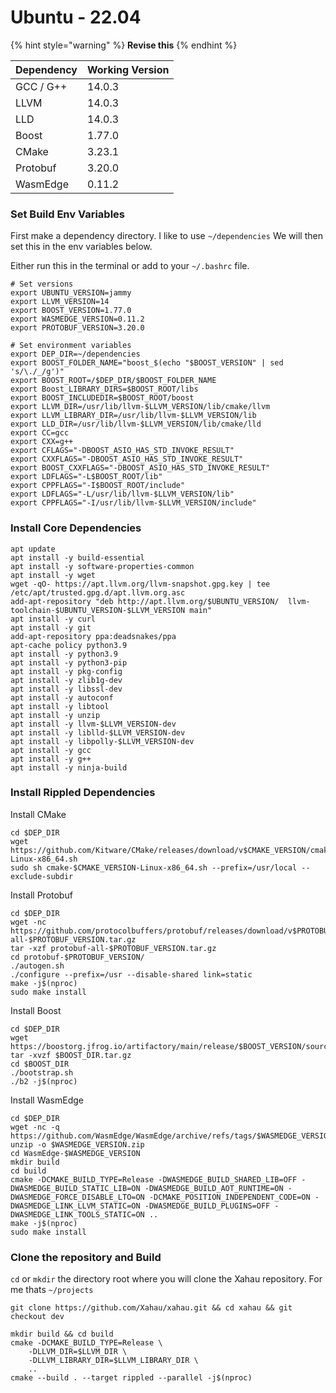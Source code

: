 # Ubuntu - 22.04

{% hint style="warning" %}
**Revise this**
{% endhint %}

| Dependency | Working Version |
| ---------- | --------------- |
| GCC / G++  | 14.0.3          |
| LLVM       | 14.0.3          |
| LLD        | 14.0.3          |
| Boost      | 1.77.0          |
| CMake      | 3.23.1          |
| Protobuf   | 3.20.0          |
| WasmEdge   | 0.11.2          |

### Set Build Env Variables

First make a dependency directory. I like to use `~/dependencies` We will then set this in the env variables below.

Either run this in the terminal or add to your `~/.bashrc` file.

```
# Set versions
export UBUNTU_VERSION=jammy
export LLVM_VERSION=14
export BOOST_VERSION=1.77.0
export WASMEDGE_VERSION=0.11.2
export PROTOBUF_VERSION=3.20.0

# Set environment variables
export DEP_DIR=~/dependencies
export BOOST_FOLDER_NAME="boost_$(echo "$BOOST_VERSION" | sed 's/\./_/g')"
export BOOST_ROOT=/$DEP_DIR/$BOOST_FOLDER_NAME
export Boost_LIBRARY_DIRS=$BOOST_ROOT/libs
export BOOST_INCLUDEDIR=$BOOST_ROOT/boost
export LLVM_DIR=/usr/lib/llvm-$LLVM_VERSION/lib/cmake/llvm
export LLVM_LIBRARY_DIR=/usr/lib/llvm-$LLVM_VERSION/lib
export LLD_DIR=/usr/lib/llvm-$LLVM_VERSION/lib/cmake/lld
export CC=gcc
export CXX=g++
export CFLAGS="-DBOOST_ASIO_HAS_STD_INVOKE_RESULT"
export CXXFLAGS="-DBOOST_ASIO_HAS_STD_INVOKE_RESULT"
export BOOST_CXXFLAGS="-DBOOST_ASIO_HAS_STD_INVOKE_RESULT"
export LDFLAGS="-L$BOOST_ROOT/lib"
export CPPFLAGS="-I$BOOST_ROOT/include"
export LDFLAGS="-L/usr/lib/llvm-$LLVM_VERSION/lib"
export CPPFLAGS="-I/usr/lib/llvm-$LLVM_VERSION/include"
```

### Install Core Dependencies

```
apt update
apt install -y build-essential
apt install -y software-properties-common
apt install -y wget
wget -qO- https://apt.llvm.org/llvm-snapshot.gpg.key | tee /etc/apt/trusted.gpg.d/apt.llvm.org.asc
add-apt-repository "deb http://apt.llvm.org/$UBUNTU_VERSION/  llvm-toolchain-$UBUNTU_VERSION-$LLVM_VERSION main"
apt install -y curl
apt install -y git
add-apt-repository ppa:deadsnakes/ppa
apt-cache policy python3.9
apt install -y python3.9
apt install -y python3-pip
apt install -y pkg-config
apt install -y zlib1g-dev
apt install -y libssl-dev
apt install -y autoconf
apt install -y libtool
apt install -y unzip
apt install -y llvm-$LLVM_VERSION-dev
apt install -y liblld-$LLVM_VERSION-dev
apt install -y libpolly-$LLVM_VERSION-dev
apt install -y gcc
apt install -y g++
apt install -y ninja-build
```

### Install Rippled Dependencies

Install CMake

```
cd $DEP_DIR
wget https://github.com/Kitware/CMake/releases/download/v$CMAKE_VERSION/cmake-$CMAKE_VERSION-Linux-x86_64.sh
sudo sh cmake-$CMAKE_VERSION-Linux-x86_64.sh --prefix=/usr/local --exclude-subdir
```

Install Protobuf

```
cd $DEP_DIR
wget -nc https://github.com/protocolbuffers/protobuf/releases/download/v$PROTOBUF_VERSION/protobuf-all-$PROTOBUF_VERSION.tar.gz
tar -xzf protobuf-all-$PROTOBUF_VERSION.tar.gz
cd protobuf-$PROTOBUF_VERSION/
./autogen.sh
./configure --prefix=/usr --disable-shared link=static
make -j$(nproc)
sudo make install
```

Install Boost

```
cd $DEP_DIR
wget https://boostorg.jfrog.io/artifactory/main/release/$BOOST_VERSION/source/$BOOST_DIR.tar.gz
tar -xvzf $BOOST_DIR.tar.gz
cd $BOOST_DIR
./bootstrap.sh
./b2 -j$(nproc)
```

Install WasmEdge

```
cd $DEP_DIR
wget -nc -q https://github.com/WasmEdge/WasmEdge/archive/refs/tags/$WASMEDGE_VERSION.zip
unzip -o $WASMEDGE_VERSION.zip
cd WasmEdge-$WASMEDGE_VERSION
mkdir build
cd build
cmake -DCMAKE_BUILD_TYPE=Release -DWASMEDGE_BUILD_SHARED_LIB=OFF -DWASMEDGE_BUILD_STATIC_LIB=ON -DWASMEDGE_BUILD_AOT_RUNTIME=ON -DWASMEDGE_FORCE_DISABLE_LTO=ON -DCMAKE_POSITION_INDEPENDENT_CODE=ON -DWASMEDGE_LINK_LLVM_STATIC=ON -DWASMEDGE_BUILD_PLUGINS=OFF -DWASMEDGE_LINK_TOOLS_STATIC=ON ..
make -j$(nproc)
sudo make install
```

### Clone the repository and Build

`cd` or `mkdir` the directory root where you will clone the Xahau repository. For me thats `~/projects`

```
git clone https://github.com/Xahau/xahau.git && cd xahau && git checkout dev
```

```shellscript
mkdir build && cd build
cmake -DCMAKE_BUILD_TYPE=Release \
    -DLLVM_DIR=$LLVM_DIR \
    -DLLVM_LIBRARY_DIR=$LLVM_LIBRARY_DIR \
    ..
cmake --build . --target rippled --parallel -j$(nproc)
```
